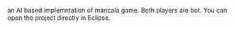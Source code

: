 an AI based implemntation of mancala game. Both players are bot. You can open the project directly in Eclipse.